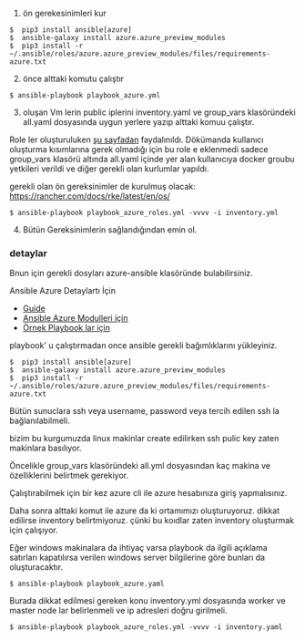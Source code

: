 1. ön gerekesinimleri kur

```
$  pip3 install ansible[azure]
$  ansible-galaxy install azure.azure_preview_modules
$  pip3 install -r ~/.ansible/roles/azure.azure_preview_modules/files/requirements-azure.txt
```

2. önce alttaki komutu çalıştır

```
$ ansible-playbook playbook_azure.yml
```

3. oluşan Vm lerin public iplerini inventory.yaml ve group_vars klasöründeki all.yaml dosyasında uygun yerlere yazıp alttaki komuu çalıştır. 

Role ler oluşturuluken [şu sayfadan](https://computingforgeeks.com/install-kubernetes-production-cluster-using-rancher-rke/) faydalınıldı. Dökümanda kullanıcı oluşturma kısımlarına gerek olmadığı için bu role e eklenmedi sadece group_vars klasörü altında all.yaml içinde yer alan kullanıcıya docker groubu yetkileri verildi ve diğer gerekli olan kurlumlar yapıldı.

gerekli olan ön gereksinimler de kurulmuş olacak: https://rancher.com/docs/rke/latest/en/os/



```
$ ansible-playbook playbook_azure_roles.yml -vvvv -i inventory.yml
```

4. Bütün Gereksinimlerin sağlandığından emin ol.





### detaylar

Bnun için gerekli dosyları azure-ansible klasöründe bulabilirsiniz.

Ansible Azure Detaylartı İçin
- [Guide](https://docs.ansible.com/ansible/latest/scenario_guides/guide_azure.html)
- [Ansible Azure Modulleri için](https://docs.ansible.com/ansible/latest/modules/list_of_cloud_modules.html#azure)
- [Örnek Playbook lar için](https://github.com/Azure-Samples/ansible-playbooks)

playbook' u çalıştırmadan once ansible gerekli bağımlıklarını yükleyiniz.

```
$  pip3 install ansible[azure]
$  ansible-galaxy install azure.azure_preview_modules
$  pip3 install -r ~/.ansible/roles/azure.azure_preview_modules/files/requirements-azure.txt
```

Bütün sunuclara ssh veya username, password veya tercih edilen ssh la bağlanılabilmeli. 

bizim bu kurgumuzda linux makinlar create edilirken ssh pulic key zaten makinlara basılıyor.


Öncelikle group_vars klasöründeki all.yml dosyasından kaç makina ve özelliklerini belirtmek gerekiyor.

Çalıştırabilmek için bir kez azure cli ile azure hesabınıza giriş yapmalısınız.

Daha sonra alttaki komut ile azure da ki ortamımızı oluşturuyoruz. dikkat edilirse inventory belirtmiyoruz. çünki bu koıdlar zaten inventory oluşturmak için çalışıyor.

Eğer windows makinalara da ihtiyaç varsa playbook da ilgili açıklama satırları kapatılırsa verilen windows server bilgilerine göre bunları da oluşturacaktır.

```
$ ansible-playbook playbook_azure.yaml
```

Burada dikkat edilmesi gereken konu inventory.yml dosyasında worker ve master node lar belirlenmeli ve ip adresleri doğru girilmeli.

```
$ ansible-playbook playbook_azure_roles.yml -vvvv -i inventory.yaml
```
